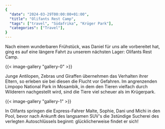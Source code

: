 ```yaml
---
{
  "date": "2024-03-29T00:00:00+01:00",
  "title": "Olifants Rest Camp",
  "tags": ["travel", "Südafrika", "Krüger Park"],
  "categories": ["Travel"],
}
---
```

Nach einem wunderbaren Frühstück, was Daniel für uns alle vorbereitet hat, ging
es auf eine längere Fahrt zu unserem nächsten Lager: Olifants Rest Camp.

{{< image-gallery "gallery-0" >}}

Junge Antilopen, Zebras und Giraffen übernehmen das Verhalten ihrer Eltern, so
erleben sie bei diesen die Flucht vor Gefahren. Im angrenzenden Limpopo
National Park in Mosambik, in dem den Tieren vielfach durch Wilderern
nachgestellt wird, sind die Tiere viel scheuer als im Krügerpark.

{{< image-gallery "gallery-1" >}}

In Olifants springen die Express-Fahrer Malte, Sophie, Dani und Michi in den
Pool, bevor nach Ankunft des langsamen SUV's die 3stündige Sucherei des
verlegten Autoschlüssels beginnt: glücklicherweise findet er sich!

